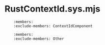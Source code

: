# RustContextId.sys.mjs
```{js:autoclass} RustContextId.sys.ContextIdComponent
    :members:
    :exclude-members: ContextIdComponent
```
```{js:autoclass} RustContextId.sys.Other
    :members:
    :exclude-members: Other
```
